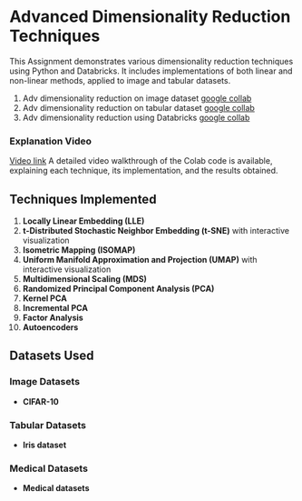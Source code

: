 # Advanced Dimensionality Reduction Techniques

This Assignment demonstrates various dimensionality reduction techniques using Python and Databricks. It includes implementations of both linear and non-linear methods, applied to image and tabular datasets.

 1. Adv dimensionality reduction on image dataset [google collab](https://colab.research.google.com/drive/1bzN3vPQ2jM-3POhERP9O-FccQCC1W2Bi?usp=sharing)
 2. Adv dimensionality reduction on tabular dataset [google collab](https://colab.research.google.com/drive/1gywsfVsXRoherjGY9a5nkdsEMsduIXvd?usp=sharing)
 3. Adv dimensionality reduction using Databricks [google collab](https://colab.research.google.com/drive/13SGQApxsodkMHq5VfTPr5tBbzGkhzpxt?usp=sharing)

### Explanation Video 
[Video link]()
A detailed video walkthrough of the Colab code is available, explaining each technique, its implementation, and the results obtained.

## Techniques Implemented

1. **Locally Linear Embedding (LLE)**
2. **t-Distributed Stochastic Neighbor Embedding (t-SNE)** with interactive visualization
3. **Isometric Mapping (ISOMAP)**
4. **Uniform Manifold Approximation and Projection (UMAP)** with interactive visualization
5. **Multidimensional Scaling (MDS)**
6. **Randomized Principal Component Analysis (PCA)**
7. **Kernel PCA**
8. **Incremental PCA**
9. **Factor Analysis**
10. **Autoencoders**


## Datasets Used

### Image Datasets
- **CIFAR-10**

### Tabular Datasets
- **Iris dataset**

### Medical Datasets
- **Medical datasets**



